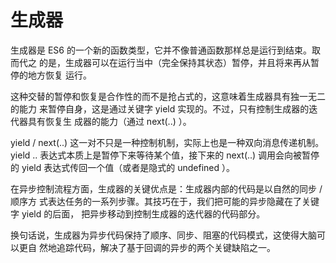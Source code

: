 # 生成器

生成器是 ES6 的一个新的函数类型，它并不像普通函数那样总是运行到结束。取而代之
的是，生成器可以在运行当中（完全保持其状态）暂停，并且将来再从暂停的地方恢复
运行。

这种交替的暂停和恢复是合作性的而不是抢占式的，这意味着生成器具有独一无二的能力
来暂停自身，这是通过关键字 yield 实现的。不过，只有控制生成器的迭代器具有恢复生
成器的能力（通过 next(..) ）。

yield / next(..) 这一对不只是一种控制机制，实际上也是一种双向消息传递机制。 yield .. 表达式本质上是暂停下来等待某个值，接下来的 next(..) 调用会向被暂停的 yield 表达式传回一个值（或者是隐式的 undefined ）。

在异步控制流程方面，生成器的关键优点是：生成器内部的代码是以自然的同步 / 顺序方
式表达任务的一系列步骤。其技巧在于，我们把可能的异步隐藏在了关键字 yield 的后面，
把异步移动到控制生成器的迭代器的代码部分。

换句话说，生成器为异步代码保持了顺序、同步、阻塞的代码模式，这使得大脑可以更自
然地追踪代码，解决了基于回调的异步的两个关键缺陷之一。